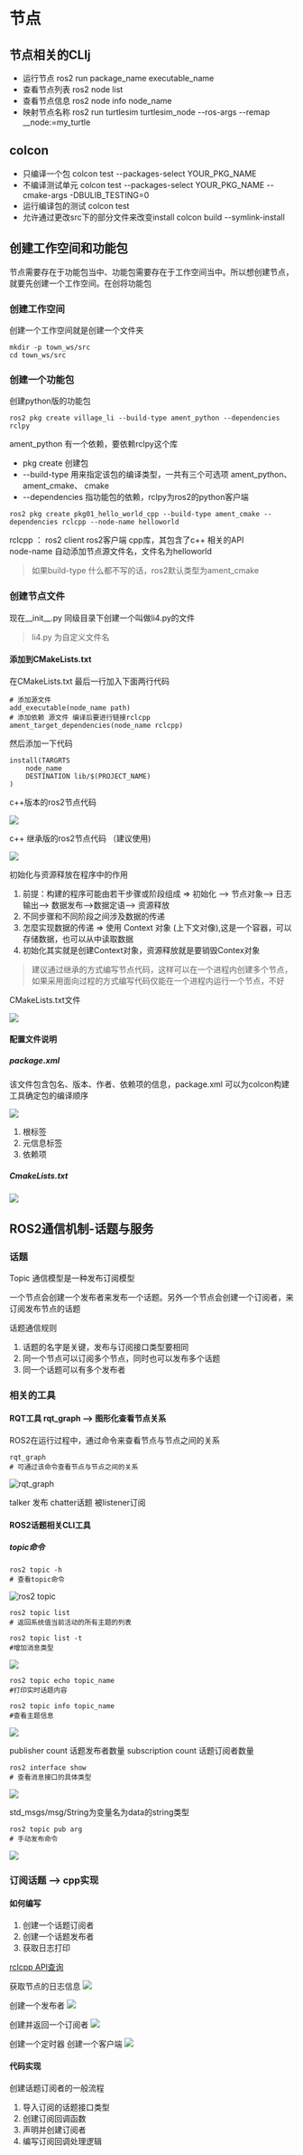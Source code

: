 # 节点

## 节点相关的CLIj

- 运行节点 ros2 run package_name executable_name
- 查看节点列表 ros2 node list
- 查看节点信息 ros2 node info node_name
- 映射节点名称 ros2 run turtlesim turtlesim_node --ros-args --remap __node:=my_turtle

## colcon

+ 只编译一个包 colcon test --packages-select YOUR_PKG_NAME
+ 不编译测试单元 colcon test --packages-select YOUR_PKG_NAME --cmake-args -DBULIB_TESTING=0
+ 运行编译包的测试 colcon test
+ 允许通过更改src下的部分文件来改变install colcon build --symlink-install

## 创建工作空间和功能包

节点需要存在于功能包当中、功能包需要存在于工作空间当中。所以想创建节点，就要先创建一个工作空间。在创将功能包

### 创建工作空间

创建一个工作空间就是创建一个文件夹

```shell
mkdir -p town_ws/src
cd town_ws/src
```

### 创建一个功能包

创建python版的功能包

```shell
ros2 pkg create village_li --build-type ament_python --dependencies rclpy
```

ament_python 有一个依赖，要依赖rclpy这个库

+ pkg create 创建包
+ --build-type 用来指定该包的编译类型，一共有三个可选项 ament_python、 ament_cmake、 cmake
+ --dependencies 指功能包的依赖，rclpy为ros2的python客户端

```shell
ros2 pkg create pkg01_hello_world_cpp --build-type ament_cmake --dependencies rclcpp --node-name helloworld
```

rclcpp ： ros2 client  ros2客户端 cpp库，其包含了c++ 相关的API  
node-name 自动添加节点源文件名，文件名为helloworld

> 如果build-type 什么都不写的话，ros2默认类型为ament_cmake

### 创建节点文件

现在__init__.py 同级目录下创建一个叫做li4.py的文件

> li4.py 为自定义文件名

#### 添加到CMakeLists.txt

在CMakeLists.txt 最后一行加入下面两行代码

```CMakeList
# 添加源文件
add_executable(node_name path)
# 添加依赖 源文件 编译后要进行链接rclcpp
ament_target_dependencies(node_name rclcpp)
```

然后添加一下代码

```CMakeLists
install(TARGRTS
	node_name
	DESTINATION lib/$(PROJECT_NAME)
)

```

c++版本的ros2节点代码

![](../../../../rescource/Attachment/Pasted%20image%2020221221201935.png)

c++ 继承版的ros2节点代码 （建议使用)

![](../../../../rescource/Attachment/Pasted%20image%2020221226192517.png)

初始化与资源释放在程序中的作用  
1. 前提：构建的程序可能由若干步骤或阶段组成 => 初始化 --> 节点对象--> 日志输出--> 数据发布-->数据定语--> 资源释放
2. 不同步骤和不同阶段之间涉及数据的传递
3. 怎麼实现数据的传递 => 使用 Context 对象 (上下文对像),这是一个容器，可以存储数据，也可以从中读取数据
4. 初始化其实就是创建Context对象，资源释放就是要销毁Contex对象

>建议通过继承的方式编写节点代码，这样可以在一个进程内创建多个节点，如果采用面向过程的方式编写代码仅能在一个进程内运行一个节点，不好

CMakeLists.txt文件

![](../../../../rescource/Attachment/Pasted%20image%2020221221202015.png)

#### 配置文件说明

##### package.xml

该文件包含包名、版本、作者、依赖项的信息，package.xml 可以为colcon构建工具确定包的编译顺序

![](../../../../rescource/Attachment/Pasted%20image%2020221226193138.png)

1. 根标签
2. 元信息标签
3. 依赖项

##### CmakeLists.txt

![](../../../../rescource/Attachment/Pasted%20image%2020221226194525.png)

## ROS2通信机制-话题与服务

### 话题

Topic 通信模型是一种发布订阅模型

一个节点会创建一个发布者来发布一个话题。另外一个节点会创建一个订阅者，来订阅发布节点的话题

话题通信规则

1. 话题的名字是关键，发布与订阅接口类型要相同
2. 同一个节点可以订阅多个节点，同时也可以发布多个话题
3. 同一个话题可以有多个发布者

### 相关的工具

#### RQT工具 rqt_graph --> 图形化查看节点关系

ROS2在运行过程中，通过命令来查看节点与节点之间的关系

```shell
rqt_graph
# 可通过该命令查看节点与节点之间的关系
```

![rqt_graph](../../../../rescource/Attachment/Pasted%20image%2020221221194202.png)

talker 发布 chatter话题 被listener订阅

#### ROS2话题相关CLI工具

##### topic命令

```shell
ros2 topic -h
# 查看topic命令
```

![ros2 topic](../../../../rescource/Attachment/Pasted%20image%2020221221194724.png)

```shell
ros2 topic list
# 返回系统值当前活动的所有主题的列表
```

```shell
ros2 topic list -t
#增加消息类型
```

![](../../../../rescource/Attachment/Pasted%20image%2020221221195105.png)

```shell
ros2 topic echo topic_name
#打印实时话题内容
```

```shell
ros2 topic info topic_name
#查看主题信息
```

![](../../../../rescource/Attachment/Pasted%20image%2020221221200649.png)

publisher count 话题发布者数量
subscription count 话题订阅者数量 

```shell
ros2 interface show 
# 查看消息接口的具体类型
```

![](../../../../rescource/Attachment/Pasted%20image%2020221221201051.png)

std_msgs/msg/String为变量名为data的string类型

```shell
ros2 topic pub arg
# 手动发布命令
```


![](../../../../rescource/Attachment/Pasted%20image%2020221221201613.png)

### 订阅话题 --> cpp实现

#### 如何编写

1. 创建一个话题订阅者
2. 创建一个话题发布者
3. 获取日志打印 

[rclcpp API查询](https://docs.ros2.org/latest/api/rclcpp/)

获取节点的日志信息
![](../../../../rescource/Attachment/Pasted%20image%2020221221203635.png)

创建一个发布者
![](../../../../rescource/Attachment/Pasted%20image%2020221221203714.png)

创建并返回一个订阅者
![](../../../../rescource/Attachment/Pasted%20image%2020221221203802.png)

创建一个定时器 创建一个客户端
![](../../../../rescource/Attachment/Pasted%20image%2020221221203959.png)


#### 代码实现

创建话题订阅者的一般流程

1. 导入订阅的话题接口类型
2. 创建订阅回调函数
3. 声明并创建订阅者
4. 编写订阅回调处理逻辑

